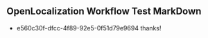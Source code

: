## OpenLocalization Workflow Test MarkDown
* e560c30f-dfcc-4f89-92e5-0f51d79e9694 thanks!

<!--HONumber=Aug16_HO4-->


